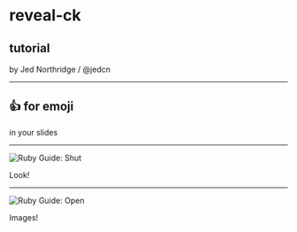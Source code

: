 # reveal-ck

## tutorial

by Jed Northridge / @jedcn

---

## :thumbsup: for emoji

in your slides

---

![Ruby Guide: Shut](http://poignant.guide/images/2007-cover-shut.jpg)

Look!

---

![Ruby Guide: Open](http://poignant.guide/images/2007-cover-open.jpg)

Images!
